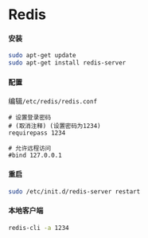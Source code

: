 # Redis

#### 安装

```bash
sudo apt-get update
sudo apt-get install redis-server
```

#### 配置

编辑`/etc/redis/redis.conf`

```
# 设置登录密码
# (取消注释) (设置密码为1234)
requirepass 1234

# 允许远程访问
#bind 127.0.0.1
```

#### 重启

```bash
sudo /etc/init.d/redis-server restart
```

#### 本地客户端

```bash
redis-cli -a 1234
```
